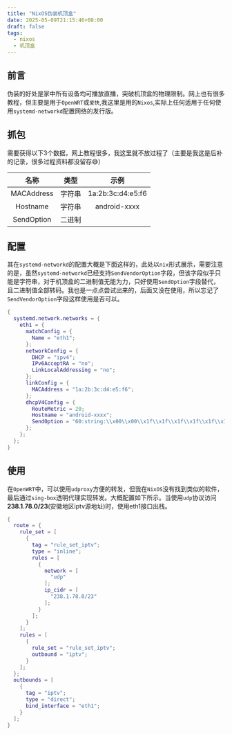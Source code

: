 ```yaml
---
title: "NixOS伪装机顶盒"
date: 2025-05-09T21:15:46+08:00
draft: false
tags:
  - nixos
  - 机顶盒
---
```


## 前言

伪装的好处是家中所有设备均可播放直播，突破机顶盒的物理限制。网上也有很多教程，但主要是用于`OpenWRT`或`爱快`,我这里是用的`Nixos`,实际上任何适用于任何使用`systemd-networkd`配置网络的发行版。

## 抓包

需要获得以下3个数据，网上教程很多，我这里就不放过程了（主要是我这是后补的记录，很多过程资料都没留存😅）

|    名称    |  类型  |       示例        |
| :--------: | :----: | :---------------: |
| MACAddress | 字符串 | 1a:2b:3c:d4:e5:f6 |
|  Hostname  | 字符串 |   android-xxxx    |
| SendOption | 二进制 |

## 配置

其在`systemd-networkd`的配置大概是下面这样的，此处以`nix`形式展示，需要注意的是，虽然`systemd-networkd`已经支持`SendVendorOption`字段，但该字段似乎只能是字符串，对于机顶盒的二进制值无能为力，只好使用`SendOption`字段替代，且二进制值全部转码。我也是一点点尝试出来的，后面又没在使用，所以忘记了`SendVendorOption`字段这样使用是否可以。

```nix
{
  systemd.network.networks = {
    eth1 = {
      matchConfig = {
        Name = "eth1";
      };
      networkConfig = {
        DHCP = "ipv4";
        IPv6AcceptRA = "no";
        LinkLocalAddressing = "no";
      };
      linkConfig = {
        MACAddress = "1a:2b:3c:d4:e5:f6";
      };
      dhcpV4Config = {
        RouteMetric = 20;
        Hostname = "android-xxxx";
        SendOption = "60:string:\\x00\\x00\\x1f\\x1f\\x1f\\x1f\\x1f\\x1f\\xe0\\xe0";
      };
    };
  };
}
```

## 使用

在`OpenWRT`中，可以使用`udproxy`方便的转发，但我在`NixOS`没有找到类似的软件，最后通过`sing-box`透明代理实现转发。大概配置如下所示。当使用`udp`协议访问**238.1.78.0/23**(安徽地区iptv源地址)时，使用eth1接口出栈。

```nix
{
  route = {
    rule_set = [
      {
        tag = "rule_set_iptv";
        type = "inline";
        rules = [
          {
            network = [
              "udp"
            ];
            ip_cidr = [
              "238.1.78.0/23"
            ];
          }
        ];
      }
    ];
    rules = [
      {
        rule_set = "rule_set_iptv";
        outbound = "iptv";
      }
    ];
  };
  outbounds = [
    {
      tag = "iptv";
      type = "direct";
      bind_interface = "eth1";
    }
  ];
}
```
